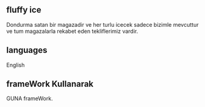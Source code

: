 ## fluffy ice 
Dondurma satan bir magazadir ve her turlu icecek
 sadece bizimle mevcuttur ve tum magazalarla 
 rekabet eden tekliflerimiz vardir.

 ## languages
 English

 ## frameWork Kullanarak
 GUNA frameWork.
